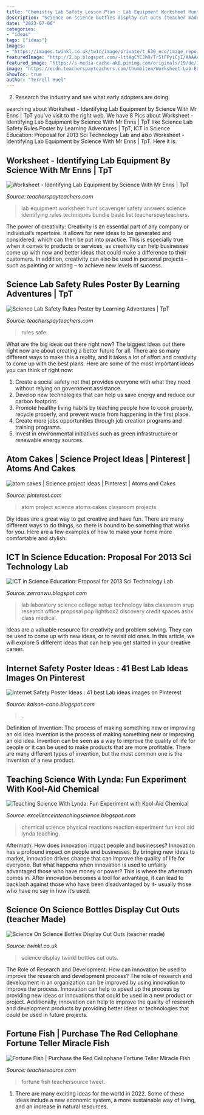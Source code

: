 ```yaml
---
title: "Chemistry Lab Safety Lesson Plan : Lab Equipment Worksheet Hunt Scavenger Safety Answers Science Identifying Rules Techniques Bundle Basic List Teacherspayteachers"
description: "Science on science bottles display cut outs (teacher made)"
date: "2023-07-06"
categories:
- "ideas"
tags: ["ideas"]
images:
- "https://images.twinkl.co.uk/tw1n/image/private/t_630_eco/image_repo/d6/b5/T-T-10060-Science-On-Science-Bottles-Display-Cut-Outs_ver_2.jpg"
featuredImage: "http://2.bp.blogspot.com/-lttAgCYCJh0/Tr5lFPyiCjI/AAAAAAAAACo/eQhKAyJGYus/s1600/Discovery_College_lightbox2_918x612_credit_arup.ashx.jpg"
featured_image: "https://s-media-cache-ak0.pinimg.com/originals/19/de/1a/19de1ae7c2afdd2e14994c46ceda9ab5.jpg"
image: "https://ecdn.teacherspayteachers.com/thumbitem/Worksheet-Lab-Equipment-Scavenger-Hunt-3975951-1558604266/original-3975951-2.jpg"
ShowToc: true
author: "Terrell Huel"
---
```



2. Research the industry and see what early adopters are doing.

	

		
searching about Worksheet - Identifying Lab Equipment by Science With Mr Enns | TpT you've visit to the right web. We have 8 Pics about Worksheet - Identifying Lab Equipment by Science With Mr Enns | TpT like Science Lab Safety Rules Poster by Learning Adventures | TpT, ICT in Science Education: Proposal for 2013 Sci Technology Lab and also Worksheet - Identifying Lab Equipment by Science With Mr Enns | TpT. Here it is:
		
    
## Worksheet - Identifying Lab Equipment By Science With Mr Enns | TpT

<img loading=lazy src="https://ecdn.teacherspayteachers.com/thumbitem/Worksheet-Lab-Equipment-Scavenger-Hunt-3975951-1558604266/original-3975951-2.jpg" onerror="this.onerror=null;this.src='https://tse3.mm.bing.net/th?id=OIP.jZNyXtOYzvZdwwFEahkkkAAAAA&amp;pid=15.1';" alt="Worksheet - Identifying Lab Equipment by Science With Mr Enns | TpT">

_Source: teacherspayteachers.com_

>lab equipment worksheet hunt scavenger safety answers science identifying rules techniques bundle basic list teacherspayteachers. 

	

The power of creativity:
Creativity is an essential part of any company or individual’s repertoire. It allows for new ideas to be generated and considered, which can then be put into practice. This is especially true when it comes to products or services, as creativity can help businesses come up with new and better ideas that could make a difference to their customers. In addition, creativity can also be used in personal projects – such as painting or writing – to achieve new levels of success.

    
## Science Lab Safety Rules Poster By Learning Adventures | TpT

<img loading=lazy src="https://ecdn.teacherspayteachers.com/thumbitem/Science-Lab-Safety-Rules-Poster-1417617422/original-366169-1.jpg" onerror="this.onerror=null;this.src='https://tse3.mm.bing.net/th?id=OIP.zt2ba5_6Eoluj-Eq8morYgAAAA&amp;pid=15.1';" alt="Science Lab Safety Rules Poster by Learning Adventures | TpT">

_Source: teacherspayteachers.com_

>rules safe. 

	

What are the big ideas out there right now?
The biggest ideas out there right now are about creating a better future for all. There are so many different ways to make this a reality, and it takes a lot of effort and creativity to come up with the best plans. Here are some of the most important ideas you can think of right now:
1. Create a social safety net that provides everyone with what they need without relying on government assistance.
2. Develop new technologies that can help us save energy and reduce our carbon footprint. 
3. Promote healthy living habits by teaching people how to cook properly, recycle properly, and prevent waste from happening in the first place. 
4. Create more jobs opportunities through job creation programs and training programs. 
5. Invest in environmental initiatives such as green infrastructure or renewable energy sources.

    
## Atom Cakes | Science Project Ideas | Pinterest | Atoms And Cakes

<img loading=lazy src="https://s-media-cache-ak0.pinimg.com/originals/19/de/1a/19de1ae7c2afdd2e14994c46ceda9ab5.jpg" onerror="this.onerror=null;this.src='https://tse3.mm.bing.net/th?id=OIP.T7Tr7tu-nv06AUiA-RRERgHaFj&amp;pid=15.1';" alt="atom cakes | Science project ideas | Pinterest | Atoms and Cakes">

_Source: pinterest.com_

>atom project science atoms cakes classroom projects. 

	

Diy ideas are a great way to get creative and have fun. There are many different ways to do things, so there is bound to be something that works for you. Here are a few examples of how to make your home more comfortable and stylish: 

    
## ICT In Science Education: Proposal For 2013 Sci Technology Lab

<img loading=lazy src="http://2.bp.blogspot.com/-lttAgCYCJh0/Tr5lFPyiCjI/AAAAAAAAACo/eQhKAyJGYus/s1600/Discovery_College_lightbox2_918x612_credit_arup.ashx.jpg" onerror="this.onerror=null;this.src='https://tse2.mm.bing.net/th?id=OIP.YaGQZBytPmNGRAKNc7e5YQHaE8&amp;pid=15.1';" alt="ICT in Science Education: Proposal for 2013 Sci Technology Lab">

_Source: zerranwu.blogspot.com_

>lab laboratory science college setup technology labs classroom arup research office proposal pop lightbox2 discovery credit spaces ashx class medical. 

	

Ideas are a valuable resource for creativity and problem solving. They can be used to come up with new ideas, or to revisit old ones. In this article, we will explore 5 different ideas that can help you get started in your creative career.

    
## Internet Safety Poster Ideas : 41 Best Lab Ideas Images On Pinterest

<img loading=lazy src="https://www.highspeedtraining.co.uk/hub/wp-content/uploads/2019/08/school-poster-4.jpg" onerror="this.onerror=null;this.src='https://tse3.mm.bing.net/th?id=OIP.9r7Fm56zAjXkU4cKdq7J5QHaKe&amp;pid=15.1';" alt="Internet Safety Poster Ideas : 41 best Lab ideas images on Pinterest">

_Source: kaison-cano.blogspot.com_

>. 

	

Definition of Invention: The process of making something new or improving an old idea
Invention is the process of making something new or improving an old idea. Invention can be seen as a way to improve the quality of life for people or it can be used to make products that are more profitable. There are many different types of invention, but the most common one is the invention of a new product.

    
## Teaching Science With Lynda: Fun Experiment With Kool-Aid Chemical

<img loading=lazy src="https://4.bp.blogspot.com/-Q7aLiuVorTY/VOUC75U0ZII/AAAAAAAAFoA/jO0gAekVTUM/s1600/_1011243.JPG" onerror="this.onerror=null;this.src='https://tse3.mm.bing.net/th?id=OIP.2YKB3MqM7weUzMayYnxJhwHaFj&amp;pid=15.1';" alt="Teaching Science With Lynda: Fun Experiment with Kool-Aid Chemical">

_Source: excellenceinteachingscience.blogspot.com_

>chemical science physical reactions reaction experiment fun kool aid lynda teaching. 

	

Aftermath: How does innovation impact people and businesses?
Innovation has a profound impact on people and businesses. By bringing new ideas to market, innovation drives change that can improve the quality of life for everyone. But what happens when innovation is used to unfairly advantaged those who have money or power? This is where the aftermath comes in. After innovation becomes a tool for advantage, it can lead to backlash against those who have been disadvantaged by it- usually those who have no say in how it’s used.

    
## Science On Science Bottles Display Cut Outs (teacher Made)

<img loading=lazy src="https://images.twinkl.co.uk/tw1n/image/private/t_630_eco/image_repo/d6/b5/T-T-10060-Science-On-Science-Bottles-Display-Cut-Outs_ver_2.jpg" onerror="this.onerror=null;this.src='https://tse1.mm.bing.net/th?id=OIP.oQJ82vJugKAqeW7XVF7GWQHaDt&amp;pid=15.1';" alt="Science On Science Bottles Display Cut Outs (teacher made)">

_Source: twinkl.co.uk_

>science display twinkl bottles cut outs. 

	

The Role of Research and Development: How can innovation be used to improve the research and development process?
The role of research and development in an organization can be improved by using innovation to improve the process. Innovation can help to speed up the process by providing new ideas or innovations that could be used in a new product or project. Additionally, innovation can help to improve the quality of research and development products by providing better ideas or technologies that could be used in future projects.

    
## Fortune Fish | Purchase The Red Cellophane Fortune Teller Miracle Fish

<img loading=lazy src="https://s3.amazonaws.com/cdn.teachersource.com/images/popup/ss40.jpg" onerror="this.onerror=null;this.src='https://tse4.mm.bing.net/th?id=OIP.jsdqmXUfS2Adob9LQJJwLQHaHa&amp;pid=15.1';" alt="Fortune Fish | Purchase the Red Cellophane Fortune Teller Miracle Fish">

_Source: teachersource.com_

>fortune fish teachersource tweet. 

	

1. There are many exciting ideas for the world in 2022. Some of these ideas include a new economic system, a more sustainable way of living, and an increase in natural resources.

